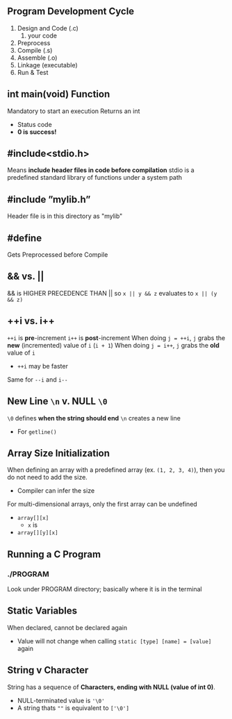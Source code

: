 ## Program Development Cycle
1. Design and Code (.c)
	1. your code
2. Preprocess
3. Compile (.s)
4. Assemble (.o)
5. Linkage (executable)
6. Run & Test
## int main(void) Function
Mandatory to start an execution
Returns an int
- Status code
- **0 is success!**
## \#include<stdio.h>
Means **include header files in code before compilation**
stdio is a predefined standard library of functions under a system path
## \#include ”mylib.h”
Header file is in this directory as "mylib"
## \#define
Gets Preprocessed before Compile
## && vs. ||
&& is HIGHER PRECEDENCE THAN ||
so `x || y && z` evaluates to `x || (y && z)`
## ++i vs. i++
`++i` is **pre**-increment
`i++` is **post**-increment
When doing `j = ++i`, `j` grabs the **new** (incremented) value of `i` (`i + 1`)
When doing `j = i++`, `j` grabs the **old** value of `i`
- `++i` may be faster 

Same for `--i` and `i--`
## New Line `\n` v. NULL `\0`
`\0` defines **when the string should end**
`\n` creates a new line
- For `getline()`

## Array Size Initialization
When defining an array with a predefined array (ex. `(1, 2, 3, 4)`), then you do not need to add the size.
- Compiler can infer the size

For multi-dimensional arrays, only the first array can be undefined
- `array[][x]`
	- `x` is 
- `array[][y][x]`
## Running a C Program
### ./PROGRAM
Look under PROGRAM directory; basically where it is in the terminal

## Static Variables
When declared, cannot be declared again
- Value will not change when calling `static [type] [name] = [value]` again


## String v Character
String has a sequence of **Characters, ending with NULL (value of int 0)**.
- NULL-terminated value is `'\0'`
- A string thats `""` is equivalent to `['\0']`

